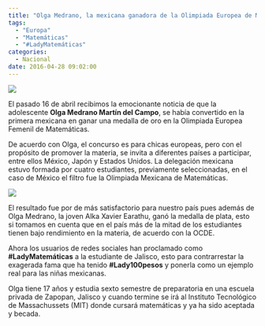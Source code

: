 ```yaml
---
title: "Olga Medrano, la mexicana ganadora de la Olimpiada Europea de Matemáticas"
tags:
  - "Europa"
  - "Matemáticas"
  - "#LadyMatemáticas"
categories:
  - Nacional
date: 2016-04-28 09:02:00
---
```

![](/images/olga-medrano.jpg)

El pasado 16 de abril recibimos la emocionante noticia de que la adolescente **Olga Medrano Martín del Campo**, se había convertido en la primera mexicana en ganar una medalla de oro en la Olimpiada Europea Femenil de Matemáticas.

De acuerdo con Olga, el concurso es para chicas europeas, pero con el propósito de promover la materia, se invita a diferentes países a participar, entre ellos México, Japón y Estados Unidos. La delegación mexicana estuvo formada por cuatro estudiantes, previamente seleccionadas, en el caso de México el filtro fue la Olimpiada Mexicana de Matemáticas.

![](/images/olga-medrano-medalla-olimpica-matematicas.jpg)

El resultado fue por de más satisfactorio para nuestro país pues además de Olga Medrano, la joven Alka Xavier Earathu, ganó la medalla de plata, esto si tomamos en cuenta que en el país más de la mitad de los estudiantes tienen bajo rendimiento en la materia, de acuerdo con la OCDE.

Ahora los usuarios de redes sociales han proclamado como **#LadyMatemáticas** a la estudiante de Jalisco, esto para contrarrestar la exagerada fama que ha tenido **#Lady100pesos** y ponerla como un ejemplo real para las niñas mexicanas.

Olga tiene 17 años y estudia sexto semestre de preparatoria en una escuela privada de Zapopan, Jalisco y cuando termine se irá al Instituto Tecnológico de Massachussets (MIT) donde cursará matemáticas y ya ha sido aceptada y becada.
